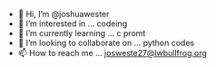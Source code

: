 - 👋 Hi, I’m @joshuawester
- 👀 I’m interested in ... codeing 
- 🌱 I’m currently learning ... c promt
- 💞️ I’m looking to collaborate on ... python codes
- 📫 How to reach me ...
josweste27@lwbullfrog.org
<!---
joshuawester/joshuawester is a ✨ special ✨ repository because its `README.md` (this file) appears on your GitHub profile.
You can click the Preview link to take a look at your changes.
--->
